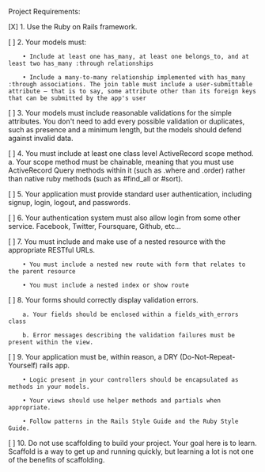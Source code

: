 Project Requirements:

[X]   1. Use the Ruby on Rails framework.

[ ]   2. Your models must:

        • Include at least one has_many, at least one belongs_to, and at least two has_many :through relationships

        • Include a many-to-many relationship implemented with has_many :through associations. The join table must include a user-submittable attribute — that is to say, some attribute other than its foreign keys that can be submitted by the app's user

 [ ]   3. Your models must include reasonable validations for the simple attributes. You don't need to add every possible validation or duplicates, such as presence and a minimum length, but the models should defend against invalid data.

 [ ]   4. You must include at least one class level ActiveRecord scope method. a. Your scope method must be chainable, meaning that you must use ActiveRecord Query methods within it (such as .where and .order) rather than native ruby methods (such as #find_all or #sort).

 [ ]   5. Your application must provide standard user authentication, including signup, login, logout, and passwords.

 [ ]   6. Your authentication system must also allow login from some other service. Facebook, Twitter, Foursquare, Github, etc...

 [ ]   7. You must include and make use of a nested resource with the appropriate RESTful URLs.

        • You must include a nested new route with form that relates to the parent resource

        • You must include a nested index or show route

 [ ]   8. Your forms should correctly display validation errors.

        a. Your fields should be enclosed within a fields_with_errors class

        b. Error messages describing the validation failures must be present within the view.

 [ ]   9. Your application must be, within reason, a DRY (Do-Not-Repeat-Yourself) rails app.

        • Logic present in your controllers should be encapsulated as methods in your models.

        • Your views should use helper methods and partials when appropriate.

        • Follow patterns in the Rails Style Guide and the Ruby Style Guide.

 [ ]   10. Do not use scaffolding to build your project. Your goal here is to learn. Scaffold is a way to get up and running quickly, but learning a lot is not one of the benefits of scaffolding.